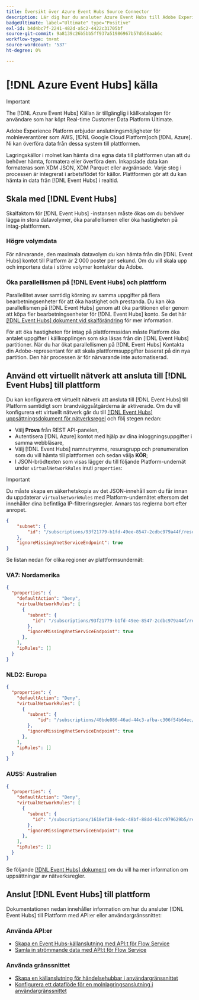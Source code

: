 ```yaml
---
title: Översikt över Azure Event Hubs Source Connector
description: Lär dig hur du ansluter Azure Event Hubs till Adobe Experience Platform med API:er eller användargränssnittet.
badgeUltimate: label="Ultimate" type="Positive"
exl-id: b4d4bc7f-2241-482d-a5c2-4422c31705bf
source-git-commit: 9a8139c26b5bb5ff937a51986967b57db58aab6c
workflow-type: tm+mt
source-wordcount: '537'
ht-degree: 0%

---
```


# [!DNL Azure Event Hubs] källa

>[!IMPORTANT]
>
>The [!DNL Azure Event Hubs] Källan är tillgänglig i källkatalogen för användare som har köpt Real-time Customer Data Platform Ultimate.

Adobe Experience Platform erbjuder anslutningsmöjligheter för molnleverantörer som AWS, [!DNL Google Cloud Platform]och [!DNL Azure]. Ni kan överföra data från dessa system till plattformen.

Lagringskällor i molnet kan hämta dina egna data till plattformen utan att du behöver hämta, formatera eller överföra dem. Inkapslade data kan formateras som XDM JSON, XDM Parquet eller avgränsade. Varje steg i processen är integrerat i arbetsflödet för källor. Plattformen gör att du kan hämta in data från [!DNL Event Hubs] i realtid.

## Skala med [!DNL Event Hubs]

Skalfaktorn för [!DNL Event Hubs] -instansen måste ökas om du behöver lägga in stora datavolymer, öka parallellismen eller öka hastigheten på intag-plattformen.

### Högre volymdata

För närvarande, den maximala datavolym du kan hämta från din [!DNL Event Hubs] kontot till Platform är 2 000 poster per sekund. Om du vill skala upp och importera data i större volymer kontaktar du Adobe.

### Öka parallellismen på [!DNL Event Hubs] och plattform

Parallellitet avser samtidig körning av samma uppgifter på flera bearbetningsenheter för att öka hastighet och prestanda. Du kan öka parallellismen på [!DNL Event Hubs] genom att öka partitionen eller genom att köpa fler bearbetningsenheter för [!DNL Event Hubs] konto. Se det här [[!DNL Event Hubs] dokument vid skalförändring](https://docs.microsoft.com/en-us/azure/event-hubs/event-hubs-scalability) för mer information.

För att öka hastigheten för intag på plattformssidan måste Platform öka antalet uppgifter i källkopplingen som ska läsas från din [!DNL Event Hubs] partitioner. När du har ökat parallellismen på [!DNL Event Hubs] Kontakta din Adobe-representant för att skala plattformsuppgifter baserat på din nya partition. Den här processen är för närvarande inte automatiserad.

## Använd ett virtuellt nätverk att ansluta till [!DNL Event Hubs] till plattform

Du kan konfigurera ett virtuellt nätverk att ansluta till [!DNL Event Hubs] till Platform samtidigt som brandväggsåtgärderna är aktiverade. Om du vill konfigurera ett virtuellt nätverk går du till [[!DNL Event Hubs] uppsättningsdokument för nätverksregel](https://docs.microsoft.com/en-us/rest/api/eventhub/preview/namespaces-network-rule-set/create-or-update-network-rule-set#code-try-0) och följ stegen nedan:

* Välj **Prova** från REST API-panelen,
* Autentisera [!DNL Azure] kontot med hjälp av dina inloggningsuppgifter i samma webbläsare,
* Välj [!DNL Event Hubs] namnutrymme, resursgrupp och prenumeration som du vill hämta till plattformen och sedan välja **KÖR**;
* I JSON-brödtexten som visas lägger du till följande Platform-undernät under `virtualNetworkRules` inuti `properties`:


>[!IMPORTANT]
>
>Du måste skapa en säkerhetskopia av det JSON-innehåll som du får innan du uppdaterar `virtualNetworkRules` med Platform-undernätet eftersom det innehåller dina befintliga IP-filtreringsregler. Annars tas reglerna bort efter anropet.


```json
{
    "subnet": {
        "id": "/subscriptions/93f21779-b1fd-49ee-8547-2cdbc979a44f/resourceGroups/ethos_12_prod_va7_network/providers/Microsoft.Network/virtualNetworks/ethos_12_prod_va7_network_10_19_144_0_22/subnets/ethos_12_prod_va7_network_10_19_144_0_22"
    },
    "ignoreMissingVnetServiceEndpoint": true
}
```

Se listan nedan för olika regioner av plattformsundernät:

### VA7: Nordamerika

```json
{
  "properties": {
    "defaultAction": "Deny",
    "virtualNetworkRules": [
      {
        "subnet": {
          "id": "/subscriptions/93f21779-b1fd-49ee-8547-2cdbc979a44f/resourceGroups/ethos_12_prod_va7_network/providers/Microsoft.Network/virtualNetworks/ethos_12_prod_va7_network_10_19_144_0_22/subnets/ethos_12_prod_va7_network_10_19_144_0_22"
        },
        "ignoreMissingVnetServiceEndpoint": true
      },
    ],
    "ipRules": []
  }
}
```

### NLD2: Europa

```json
{
  "properties": {
    "defaultAction": "Deny",
    "virtualNetworkRules": [
      {
        "subnet": {
            "id": "/subscriptions/40bde086-46ad-44c3-afba-c306f54b64ec/resourceGroups/ethos_12_prod_nld2_network/providers/Microsoft.Network/virtualNetworks/ethos_12_prod_nld2_network_10_20_40_0_23/subnets/ethos_12_prod_nld2_network_10_20_40_0_23"
        }, 
        "ignoreMissingVnetServiceEndpoint": true
      },
    ],
    "ipRules": []
  }
}
```

### AUS5: Australien

```json
{
  "properties": {
    "defaultAction": "Deny",
    "virtualNetworkRules": [
      {
        "subnet": {
          "id": "/subscriptions/1618ef18-9edc-48bf-88dd-61cc979629b5/resourceGroups/ethos_12_prod_aus5_network/providers/Microsoft.Network/virtualNetworks/ethos_12_prod_aus5_network_10_21_116_0_22/subnets/ethos_12_prod_aus5_network_10_21_116_0_22"
        },
        "ignoreMissingVnetServiceEndpoint": true
      },
    ],
    "ipRules": []
  }
}
```

Se följande [[!DNL Event Hubs] dokument](https://docs.microsoft.com/en-us/rest/api/eventhub/preview/namespaces-network-rule-set/create-or-update-network-rule-set) om du vill ha mer information om uppsättningar av nätverksregler.

## Anslut [!DNL Event Hubs] till plattform

Dokumentationen nedan innehåller information om hur du ansluter [!DNL Event Hubs] till Plattform med API:er eller användargränssnittet:

### Använda API:er

* [Skapa en Event Hubs-källanslutning med API:t för Flow Service](../../tutorials/api/create/cloud-storage/eventhub.md)
* [Samla in strömmande data med API:t för Flow Service](../../tutorials/api/collect/streaming.md)

### Använda gränssnittet

* [Skapa en källanslutning för händelsehubbar i användargränssnittet](../../tutorials/ui/create/cloud-storage/eventhub.md)
* [Konfigurera ett dataflöde för en molnlagringsanslutning i användargränssnittet](../../tutorials/ui/dataflow/streaming/cloud-storage-streaming.md)
